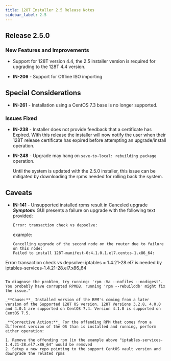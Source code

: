 ```yaml
---
title: 128T Installer 2.5 Release Notes
sidebar_label: 2.5
---
```


## Release 2.5.0

### New Features and Improvements

- Support for 128T version 4.4, the 2.5 installer version is required for upgrading to the 128T 4.4 version.

- **IN-206** - Support for Offline ISO importing

## Special Considerations

- **IN-261** - Installation using a CentOS 7.3 base is no longer supported.

### Issues Fixed

- **IN-238** - Installer does not provide feedback that a certificate has Expired. With this release the installer will now notify the user when their 128T release certificate has expired before attempting an upgrade/install operation.

- **IN-248** - Upgrade may hang on `save-to-local: rebuilding package` operation. 

  Until the system is updated with the 2.5.0 installer, this issue can be mitigated by downloading the rpms needed for rolling back the system.

## Caveats

- **IN-141** - Unsupported installed rpms result in Canceled upgrade
  _**Symptom:**_ GUI presents a failure on upgrade with the following text provided:

  ```
  Error: transaction check vs depsolve:
  ```

  example:

  ```
  Cancelling upgrade of the second node on the router due to failure on this node:
  Failed to install 128T-manifest-0:4.1.0.1.el7.centos-1.x86_64:
Error: transaction check vs depsolve:
  iptables = 1.4.21-28.el7 is needed by iptables-services-1.4.21-28.el7.x86_64
  ```

  To diagnose the problem, try running: 'rpm -Va --nofiles --nodigest'.
  You probably have corrupted RPMDB, running 'rpm --rebuilddb' might fix the issue."

  _**Cause:**_ Installed version of the RPM's coming from a later version of the Supported 128T OS version. 128T Versions 3.2.8, 4.0.0 and 4.0.1 are supported on CentOS 7.4. Version 4.1.0 is supported on CentOS 7.5.

  _**Corrective Action:**_ For the offending RPM that comes from a different version of the OS than is installed and running, perform either operation:

  1. Remove the offending rpm (in the example above "iptables-services-1.4.21-28.el7.x86_64" would be removed
  2. Setup a new repo pointing to the support CentOS vault version and downgrade the related rpms
